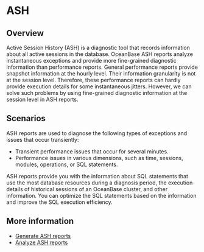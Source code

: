 # ASH

## Overview

Active Session History (ASH) is a diagnostic tool that records information about all active sessions in the database.
OceanBase ASH reports analyze instantaneous exceptions and provide more fine-grained diagnostic information than performance reports. General performance reports provide snapshot information at the hourly level. Their information granularity is not at the session level. Therefore, these performance reports can hardly provide execution details for some instantaneous jitters. However, we can solve such problems by using fine-grained diagnostic information at the session level in ASH reports. 

## Scenarios

ASH reports are used to diagnose the following types of exceptions and issues that occur transiently:   

- Transient performance issues that occur for several minutes. 
- Performance issues in various dimensions, such as time, sessions, modules, operations, or SQL statements. 

ASH reports provide you with the information about SQL statements that use the most database resources during a diagnosis period, the execution details of historical sessions of an OceanBase cluster, and other information. You can optimize the SQL statements based on the information and improve the SQL execution efficiency. 

## More information

- [Generate ASH reports](../500.ash-report-diagnosis/200.generate-ash-report.md) 
- [Analyze ASH reports](../500.ash-report-diagnosis/300.analyze-ash-report.md) 
